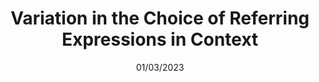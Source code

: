 ---
title: "Variation in the Choice of Referring Expressions in Context"
collection: talks
type: "Invited talk"
permalink: /talks/01/03/2023-utrecht-nlp-group
venue: "Utrecht NLP Group"
date: 01/03/2023
location: "Utrecht University, the Netherlands"
--- 